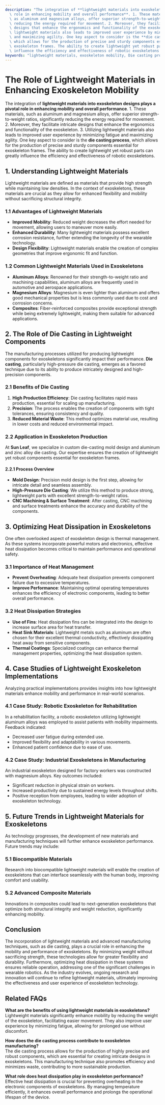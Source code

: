 ```yaml
---
description: "The integration of **lightweight materials into exoskeleton designs plays a pivotal\
  \ role in enhancing mobility and overall performance**. 1. These materials, such\
  \ as aluminum and magnesium alloys, offer superior strength-to-weight ratios, significantly\
  \ reducing the energy required for movement. 2. Moreover, they facilitate intricate\
  \ designs that enhance the ergonomics and functionality of the exoskeleton. 3. Utilizing\
  \ lightweight materials also leads to improved user experience by minimizing fatigue\
  \ and maximizing agility. One key aspect to consider is the **die casting process**,\
  \ which allows for the production of precise and sturdy components essential for\
  \ exoskeleton frames. The ability to create lightweight yet robust parts can greatly\
  \ influence the efficiency and effectiveness of robotic exoskeletons."
keywords: "lightweight materials, exoskeleton mobility, Die casting process, Die-cast aluminum"
---
```

# The Role of Lightweight Materials in Enhancing Exoskeleton Mobility

The integration of **lightweight materials into exoskeleton designs plays a pivotal role in enhancing mobility and overall performance**. 1. These materials, such as aluminum and magnesium alloys, offer superior strength-to-weight ratios, significantly reducing the energy required for movement. 2. Moreover, they facilitate intricate designs that enhance the ergonomics and functionality of the exoskeleton. 3. Utilizing lightweight materials also leads to improved user experience by minimizing fatigue and maximizing agility. One key aspect to consider is the **die casting process**, which allows for the production of precise and sturdy components essential for exoskeleton frames. The ability to create lightweight yet robust parts can greatly influence the efficiency and effectiveness of robotic exoskeletons.

## **1. Understanding Lightweight Materials**

Lightweight materials are defined as materials that provide high strength while maintaining low densities. In the context of exoskeletons, these materials are crucial as they allow for enhanced flexibility and mobility without sacrificing structural integrity. 

### **1.1 Advantages of Lightweight Materials**

- **Improved Mobility**: Reduced weight decreases the effort needed for movement, allowing users to maneuver more easily.
- **Enhanced Durability**: Many lightweight materials possess excellent corrosion resistance, further extending the longevity of the wearable technology.
- **Design Flexibility**: Lightweight materials enable the creation of complex geometries that improve ergonomic fit and function.

### **1.2 Common Lightweight Materials Used in Exoskeletons**

- **Aluminum Alloys**: Renowned for their strength-to-weight ratio and machining capabilities, aluminum alloys are frequently used in automotive and aerospace applications.
- **Magnesium Alloys**: Magnesium is even lighter than aluminum and offers good mechanical properties but is less commonly used due to cost and corrosion concerns.
- **Composites**: Fiber-reinforced composites provide exceptional strength while being extremely lightweight, making them suitable for advanced applications.

## **2. The Role of Die Casting in Lightweight Components**

The manufacturing processes utilized for producing lightweight components for exoskeletons significantly impact their performance. **Die casting**, particularly high-pressure die casting, emerges as a favored technique due to its ability to produce intricately designed and high-precision components.

### **2.1 Benefits of Die Casting**

1. **High Production Efficiency**: Die casting facilitates rapid mass production, essential for scaling up manufacturing.
2. **Precision**: The process enables the creation of components with tight tolerances, ensuring consistency and quality.
3. **Reduced Material Waste**: This method optimizes material use, resulting in lower costs and reduced environmental impact.

### **2.2 Application in Exoskeleton Production**

At **Sun Leaf**, we specialize in custom die-casting mold design and aluminum and zinc alloy die casting. Our expertise ensures the creation of lightweight yet robust components essential for exoskeleton frames. 

#### **2.2.1 Process Overview**

- **Mold Design**: Precision mold design is the first step, allowing for intricate detail and seamless assembly.
- **High-Pressure Die Casting**: We utilize this method to produce strong, lightweight parts with excellent strength-to-weight ratios.
- **CNC Machining & Surface Treatment**: After casting, CNC machining and surface treatments enhance the accuracy and durability of the components.

## **3. Optimizing Heat Dissipation in Exoskeletons**

One often overlooked aspect of exoskeleton design is thermal management. As these systems incorporate powerful motors and electronics, effective heat dissipation becomes critical to maintain performance and operational safety.

### **3.1 Importance of Heat Management**

- **Prevent Overheating**: Adequate heat dissipation prevents component failure due to excessive temperatures.
- **Improve Performance**: Maintaining optimal operating temperatures enhances the efficiency of electronic components, leading to better overall performance.
  
### **3.2 Heat Dissipation Strategies**

- **Use of Fins**: Heat dissipation fins can be integrated into the design to increase surface area for heat transfer.
- **Heat Sink Materials**: Lightweight metals such as aluminum are often chosen for their excellent thermal conductivity, effectively dissipating heat away from sensitive components.
- **Thermal Coatings**: Specialized coatings can enhance thermal management properties, optimizing the heat dissipation system.

## **4. Case Studies of Lightweight Exoskeleton Implementations**

Analyzing practical implementations provides insights into how lightweight materials enhance mobility and performance in real-world scenarios.

### **4.1 Case Study: Robotic Exoskeleton for Rehabilitation**

In a rehabilitation facility, a robotic exoskeleton utilizing lightweight aluminum alloys was employed to assist patients with mobility impairments. Feedback indicated:

- Decreased user fatigue during extended use.
- Improved flexibility and adaptability in various movements.
- Enhanced patient confidence due to ease of use.

### **4.2 Case Study: Industrial Exoskeletons in Manufacturing**

An industrial exoskeleton designed for factory workers was constructed with magnesium alloys. Key outcomes included:

- Significant reduction in physical strain on workers.
- Increased productivity due to sustained energy levels throughout shifts.
- Positive reception from employees, leading to wider adoption of exoskeleton technology.

## **5. Future Trends in Lightweight Materials for Exoskeletons**

As technology progresses, the development of new materials and manufacturing techniques will further enhance exoskeleton performance. Future trends may include:

### **5.1 Biocompatible Materials**

Research into biocompatible lightweight materials will enable the creation of exoskeletons that can interface seamlessly with the human body, improving comfort and usability.

### **5.2 Advanced Composite Materials**

Innovations in composites could lead to next-generation exoskeletons that optimize both structural integrity and weight reduction, significantly enhancing mobility.

## Conclusion

The incorporation of lightweight materials and advanced manufacturing techniques, such as die casting, plays a crucial role in enhancing the mobility and performance of exoskeletons. By minimizing weight without sacrificing strength, these technologies allow for greater flexibility and durability.  Furthermore, optimizing heat dissipation in these systems ensures reliable operation, addressing one of the significant challenges in wearable robotics. As the industry evolves, ongoing research and innovation will continue to refine lightweight materials, ultimately improving the effectiveness and user experience of exoskeleton technology.

## Related FAQs

**What are the benefits of using lightweight materials in exoskeletons?**  
Lightweight materials significantly enhance mobility by reducing the weight of the exoskeleton, facilitating easier movement. They also improve user experience by minimizing fatigue, allowing for prolonged use without discomfort.

**How does the die casting process contribute to exoskeleton manufacturing?**  
The die casting process allows for the production of highly precise and robust components, which are essential for creating intricate designs in exoskeletons. This manufacturing technique also promotes efficiency and minimizes waste, contributing to more sustainable production.

**What role does heat dissipation play in exoskeleton performance?**  
Effective heat dissipation is crucial for preventing overheating in the electronic components of exoskeletons. By managing temperature efficiently, it enhances overall performance and prolongs the operational lifespan of the device.
